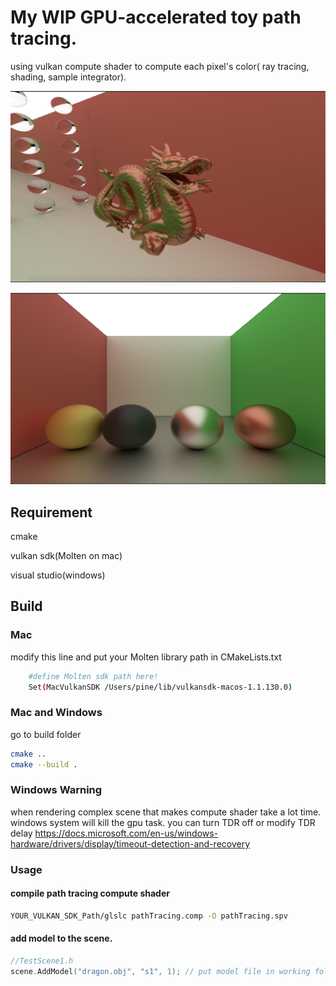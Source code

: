 

# My WIP GPU-accelerated toy path tracing.

using vulkan compute shader to compute each pixel's color( ray tracing, shading, sample integrator).

![image](https://github.com/j8307042003/ToyGPURenderer/blob/master/gallery/result_3.png)


![image](https://github.com/j8307042003/ToyGPURenderer/blob/master/gallery/result_1.png)

## Requirement
cmake

vulkan sdk(Molten on mac)

visual studio(windows)


## Build

### Mac
modify this line and put your Molten library path in CMakeLists.txt

```bash	
	#define Molten sdk path here!
	Set(MacVulkanSDK /Users/pine/lib/vulkansdk-macos-1.1.130.0)
```

### Mac and Windows
go to build folder
```bash
cmake ..
cmake --build .
```

### Windows Warning
when rendering complex scene that makes compute shader take a lot time.
windows system will kill the gpu task. you can turn TDR off or modify TDR delay
https://docs.microsoft.com/en-us/windows-hardware/drivers/display/timeout-detection-and-recovery


### Usage

#### compile path tracing compute shader
```bash
YOUR_VULKAN_SDK_Path/glslc pathTracing.comp -O pathTracing.spv
```

#### add model to the scene. 
```c++	
//TestScene1.h
scene.AddModel("dragon.obj", "s1", 1); // put model file in working folder and add model.
```
